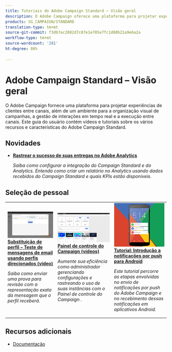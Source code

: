 ```yaml
---
title: Tutoriais do Adobe Campaign Standard – Visão geral
description: O Adobe Campaign oferece uma plataforma para projetar experiências de clientes entre canais, além de um ambiente para a orquestração visual de campanhas, gestão de interações em tempo real e a execução entre canais. Este guia do usuário contém vídeos e tutoriais sobre os vários recursos e características do Adobe Campaign Standard.
products: SG_CAMPAIGN/STANDARD
translation-type: tm+mt
source-git-commit: f3db7ac2882d7c87e1e785e7fc1d80b21a9e6a2a
workflow-type: tm+mt
source-wordcount: '281'
ht-degree: 86%

---
```



# Adobe Campaign Standard – Visão geral

O Adobe Campaign fornece uma plataforma para projetar experiências de clientes entre canais, além de um ambiente para a organização visual de campanhas, a gestão de interações em tempo real e a execução entre canais. Este guia do usuário contém vídeos e tutoriais sobre os vários recursos e características do Adobe Campaign Standard.

## Novidades

* **[Rastrear o sucesso de suas entregas no Adobe Analytics](/help/integrations/track-the-success-of-your-deliveries-in-analytics.md)**

   *Saiba como configurar a integração do Campaign Standard e do Analytics. Entenda como criar um relatório no Analytics usando dados recebidos do Campaign Standard e quais KPIs estão disponíveis.*

## Seleção de pessoal

<table>
<tr>
  <td>
    <a href="./communication-channels/email/profile-substitution.md"> 
      <img alt="Substituição de perfil – Teste de mensagens de email usando perfis direcionados (vídeo)" src="./assets/substitution_tab.png"/>
    </a>
    <div>
      <a href="./communication-channels/email/profile-substitution.md">
    <strong>Substituição de perfil – Teste de mensagens de email usando perfis direcionados (vídeo)</strong>
    </a>
    </div>
    <p>
    <em>Saiba como enviar uma prova para revisão com a representação exata da mensagem que o perfil receberá.</em>
    <p>
  </td>
   <td>
    <a href="https://docs.adobe.com/content/help/pt-BR/campaign-standard-learn/control-panel/control-panel-overview.html">
      <img alt="Painel de controle do Campaign (vídeos)" src="./assets/control-panel.png" />
    </a>
    <div>
    <a href="https://docs.adobe.com/content/help/pt-BR/campaign-standard-learn/control-panel/control-panel-overview.html">
    <strong>Painel de controle do Campaign (vídeos)</strong>
    </a>
    </div>
    <p>
    <em> Aumente sua eficiência como administrador gerenciando configurações e rastreando o uso de suas instâncias com o Painel de controle do Campaign .</em>
    <p>
  </td>
  <td>
    <a href="https://docs.adobe.com/content/help/pt-BR/campaign-standard-learn/getting-started-with-push-notifications-android/introduction.html">
      <img alt="Tutorial: Introdução a notificações por push para Android" src="./assets/push-for-android.png" />
    </a>
    <div>
      <a href="https://docs.adobe.com/content/help/en/campaign-standard-learn/getting-started-with-push-notifications-android/introduction.html">
    <strong>Tutorial: Introdução a notificações por push para Android</strong>
    </a>
    </div>
    <p>
    <em>Este tutorial percorre as etapas envolvidas no envio de notificações por push do Adobe Campaign e no recebimento dessas notificações em aplicativos Android. </em>
    <p>
  </td>
</tr>
</table>

## Recursos adicionais

* [Documentação](https://docs.adobe.com/content/help/pt-BR/campaign-standard/using/campaign-standard-home.html)
